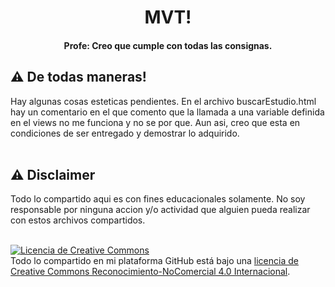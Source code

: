 <h1 align="center">
  MVT!
</h1>

<h4 align="center">
  Profe: Creo que cumple con todas las consignas.
</h4>

## ⚠️ De todas maneras!
Hay algunas cosas esteticas pendientes.
En el archivo buscarEstudio.html hay un comentario en el que comento que la llamada a una variable definida en el views no me funciona y no se por que.
Aun asi, creo que esta en condiciones de ser entregado y demostrar lo adquirido.
<br>
<br>


## ⚠️ Disclaimer
Todo lo compartido aqui es con fines educacionales solamente. No soy responsable por ninguna accion y/o actividad que alguien pueda realizar con estos archivos compartidos.
<br>
<br>

<a rel="license" href="http://creativecommons.org/licenses/by-nc/4.0/"><img alt="Licencia de Creative Commons" style="border-width:0" src="https://i.creativecommons.org/l/by-nc/4.0/88x31.png" /></a><br />Todo lo compartido en mi plataforma GitHub está bajo una <a rel="license" href="http://creativecommons.org/licenses/by-nc/4.0/">licencia de Creative Commons Reconocimiento-NoComercial 4.0 Internacional</a>.